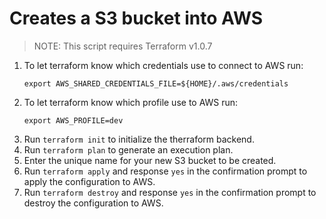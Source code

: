 # Creates a S3 bucket into AWS
> NOTE: This script requires Terraform v1.0.7
1. To let terraform know which credentials use to connect to AWS run:
    ```
    export AWS_SHARED_CREDENTIALS_FILE=${HOME}/.aws/credentials
    ```
2. To let terraform know which profile use to AWS run:
    ```
    export AWS_PROFILE=dev
    ```
3. Run `terraform init` to initialize the therraform backend.
4. Run `terraform plan` to generate an execution plan.
5. Enter the unique name for your new S3 bucket to be created.
6. Run `terraform apply` and response `yes` in the confirmation prompt to apply the configuration to AWS.
7. Run `terraform destroy` and response `yes` in the confirmation prompt to destroy the configuration to AWS.